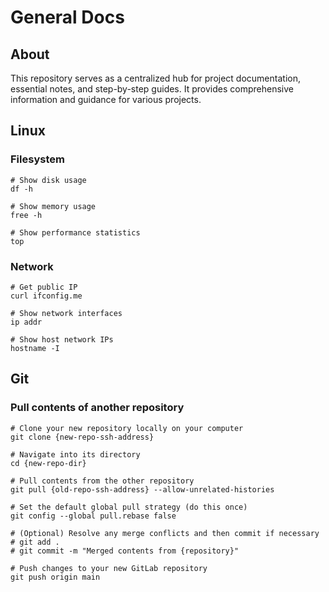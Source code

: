 # General Docs

## About

This repository serves as a centralized hub for project documentation, essential
notes, and step-by-step guides. It provides comprehensive information and
guidance for various projects.

## Linux

### Filesystem

```shell
# Show disk usage
df -h

# Show memory usage
free -h

# Show performance statistics
top
```

### Network

```shell
# Get public IP
curl ifconfig.me

# Show network interfaces
ip addr

# Show host network IPs
hostname -I
```

## Git

### Pull contents of another repository

```shell
# Clone your new repository locally on your computer
git clone {new-repo-ssh-address}

# Navigate into its directory
cd {new-repo-dir}

# Pull contents from the other repository
git pull {old-repo-ssh-address} --allow-unrelated-histories

# Set the default global pull strategy (do this once)
git config --global pull.rebase false

# (Optional) Resolve any merge conflicts and then commit if necessary
# git add .
# git commit -m "Merged contents from {repository}"

# Push changes to your new GitLab repository
git push origin main
```
